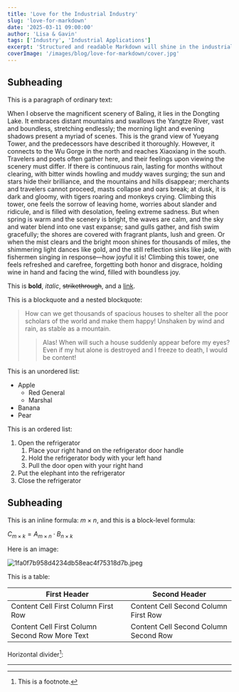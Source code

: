 ```yaml
---
title: 'Love for the Industrial Industry'
slug: 'love-for-markdown'
date: '2025-03-11 09:00:00'
author: 'Lisa & Gavin'
tags: ['Industry', 'Industrial Applications']
excerpt: 'Structured and readable Markdown will shine in the industrial field!'
coverImage: '/images/blog/love-for-markdown/cover.jpg'
---
```


## Subheading

This is a paragraph of ordinary text:

When I observe the magnificent scenery of Baling, it lies in the Dongting Lake. It embraces distant mountains and swallows the Yangtze River, vast and boundless, stretching endlessly; the morning light and evening shadows present a myriad of scenes. This is the grand view of Yueyang Tower, and the predecessors have described it thoroughly. However, it connects to the Wu Gorge in the north and reaches Xiaoxiang in the south. Travelers and poets often gather here, and their feelings upon viewing the scenery must differ. If there is continuous rain, lasting for months without clearing, with bitter winds howling and muddy waves surging; the sun and stars hide their brilliance, and the mountains and hills disappear; merchants and travelers cannot proceed, masts collapse and oars break; at dusk, it is dark and gloomy, with tigers roaring and monkeys crying. Climbing this tower, one feels the sorrow of leaving home, worries about slander and ridicule, and is filled with desolation, feeling extreme sadness. But when spring is warm and the scenery is bright, the waves are calm, and the sky and water blend into one vast expanse; sand gulls gather, and fish swim gracefully; the shores are covered with fragrant plants, lush and green. Or when the mist clears and the bright moon shines for thousands of miles, the shimmering light dances like gold, and the still reflection sinks like jade, with fishermen singing in response—how joyful it is! Climbing this tower, one feels refreshed and carefree, forgetting both honor and disgrace, holding wine in hand and facing the wind, filled with boundless joy.

This is **bold**, *italic*, ~~strikethrough~~, and a [link](https://blog.imalan.cn).

This is a blockquote and a nested blockquote:

> How can we get thousands of spacious houses to shelter all the poor scholars of the world and make them happy! Unshaken by wind and rain, as stable as a mountain.
> > Alas! When will such a house suddenly appear before my eyes? Even if my hut alone is destroyed and I freeze to death, I would be content!



This is an unordered list:

* Apple
    * Red General
    * Marshal
* Banana
* Pear

This is an ordered list:

1. Open the refrigerator
    1. Place your right hand on the refrigerator door handle
    2. Hold the refrigerator body with your left hand
    3. Pull the door open with your right hand
2. Put the elephant into the refrigerator
3. Close the refrigerator

## Subheading

This is an inline formula: $m\times n$, and this is a block-level formula:

$C_{m\times k}=A_{m\times n}\cdot B_{n\times k}$

Here is an image:

![1fa0f7b958d4234db58eac4f75318d7b.jpeg](https://cdn.imalan.cn/img/post/2934349b033b5bb5a19efc7233d3d539b700bcf5.jpg)

This is a table:

First Header | Second Header
------------ | -------------
Content Cell First Column First Row | Content Cell Second Column First Row
Content Cell First Column Second Row More Text | Content Cell Second Column Second Row

Horizontal divider[^footnote1]:

------

[^footnote1]: This is a footnote.

